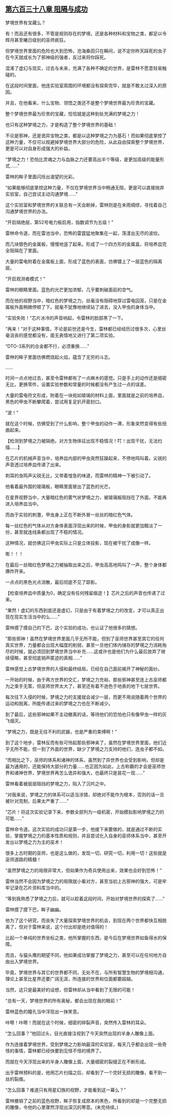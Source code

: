 ## [第六百三十八章 阻隔与成功](https://www.xxbiquge.com/11_11222/8979735.html)


  梦境世界有宝藏么？

  有！而且还有很多，不管是规则存在的梦境，还是各种材料和宝物之类，都足以令辉月甚至曦日级别的巫师疯狂。

  但梦境世界里面的危险也大到恐怖，沧海桑田只在瞬间，说不定你昨天踩死的虫子在今天就成长为了邪神级的强者，反过来将你踩死。

  混淆了虚幻与现实，过去与未来，充满了各种不确定的世界，是雷林不愿意轻易触碰的。

  在这段时间里面，他连实验室周围的环境都没有探索完毕，就是不敢太过深入的原因。

  并且，在他看来，什么宝物、领悟之类还不是整个梦境世界最为珍贵的宝藏。

  整个梦境世界最为珍贵的宝藏，恰恰就是这种到处充满的梦境之力！

  也只有这种梦境之力，才是构造了整个梦境世界的基础！

  不论是邪神，还是诡异宝物之类，都是以这种梦境之力为基石！而如果彻底掌控了这种力量，不仅可以规避掉梦境世界大部分的危险，从此自由探索整个梦境世界，更是可以对自身形成强大的补益。

  “梦境之力！恐怕比灵魂之力与血脉之力还要高出半个等级，是更加高级的能量形式……”

  雷林的眸子里面闪烁出渴望的光彩。

  “如果能够彻底掌控这种力量，不仅在梦境世界当中畅通无阻，更是可以直接抛弃实验室，自己尝试主动沟通梦境……”

  这个实验室和梦境世界的关联总有一天会断掉，雷林则是在未雨绸缪，寻找着自己沟通梦境世界的办法。

  “开启隔绝层，第52号电力板启用，指数调节为五级！”

  雷林命令道，而在雷池当中，恐怖的雷霆猛地聚集在一起，荡漾出无尽的波纹。

  而几块银色的金属板，慢慢地竖了起来。形成了一个四方形的金属盒，将培养皿完全阻隔在了里面。

  大量的雷电附着在金属板上面，形成了蓝色的表面，仿佛镀上了一层蓝色的隔离层。

  “开启观测者模式！”

  雷林的眼睛里面。蓝色的光芒更加浓郁，几乎要刺破面前的空气。

  而在他的视野当中，暗红色的梦境之力，丝毫没有阻碍地穿过雷电囚笼，只是在金属板外面稍微停顿了下。就毫不犹豫地继续钻了进去，没入甲虫的身体当中。

  “实验失败！”芯片冰冷的声音响起，令雷林的脸部黑了一下。

  “再来！”对于这种事情，不论是前世还是今生，雷林都已经经历过很多次，心里丝毫沮丧的感觉都没有，面无表情地又进行了第二项实验。

  “DTO-3系列的合金都不行，必须重换……”

  雷林的眸子里面仿佛燃烧起火焰，蕴含了无穷的斗志。

  ……

  时间一点点地过去，甚至令雷林都有了一点麻木的感觉。只是手上的动作还是细密无比，更换零件，设置实验参数和常量的时候都没有产生过一点的误差。

  大量的雷电符文形成，附着在一块宛如玻璃的材料上面，里面就是之前的培养皿，黑色的甲虫不断攀爬着，尝试用复足扒开密封口。

  “波！”

  就在这个时候，仿佛受到了什么影响，整个甲虫的动作一滞，形象突然变得有些扭曲起来。

  【检测到梦境之力被隔绝。对方生物体征出现不稳情况！叮！出现干扰，无法扫描……】

  在芯片的机械声音当中，培养皿内部的甲虫突然狂躁起来，不停地鸣叫着。尖锐的声音透过培养皿传递了出来。

  刺耳的虫鸣声尖锐无比，又带着惶急的味道，而雷林的精神一下被引动了。

  他看着最外围的玻璃板，眼睛里面冒出了蓝色的光芒。

  在星界视野当中，大量暗红色的雾气状梦境之力，被玻璃板阻挡在了外面。不能再进入培养皿当中。

  而由于实验的刺激，甲虫身上正在不断外冒一丝丝的暗红色气体。

  每一丝红色的气体从对方身体表面浮现出来的时候，甲虫的身影就更加黯淡了一份，甚至就连线条都出现了不稳的情况。

  这种情况，就仿佛这只甲虫实际上只是立体投影，现在被干扰了成像一样。

  嘭！！！

  在最后一丝暗红色梦境之力被抽取出来之后，甲虫高高地鸣叫了一声，整个身体都爆炸开来。

  一点点的黑色光点消散，最后彻底不见了踪影。

  【检查培养皿中质量为0，确定没有任何残留痕迹！】芯片之后的声音也传递了过来。

  “果然！虚幻的东西到底还是虚幻，只是由于有着梦境之力的改变，才可以真正出现在现实生活当中的么……”

  雷林摸了摸自己的下巴，这个实验的成功，也认证了他很多的猜想。

  “那些邪神！虽然在梦境世界里面几乎无所不能，但到了巫师世界甚至其它的任何真实世界，力量都会出现大幅度的削弱，甚至一旦他们体内储存的梦境之力消耗殆尽的时候，就必须回到梦境世界当中补充……这或许也是他们为什么最后放弃了继续侵略，甚至彻底销声匿迹的真相……”

  雷林感觉上古梦境世界的入侵和最终结局，已经在自己面前揭开了神秘的面纱。

  一开始的时候，由于两方世界的交汇，梦境之力充裕，那些邪神甚至连上古巫师都为之束手无策，但巫师世界太大了，甚至还有着不逊色于地表的地下七层世界。

  每次往下入侵的时候，梦境之力的支援就会减少一层，而更不用说随着两个世界的运动和脱离，所能传递过来的梦境之力也在不断减少。

  到了最后，这些邪神如果不主动撤离的话，等待他们的恐怕也只有像甲虫一样的灰飞烟灭。

  “梦境之力，既是无往不利的武器，也是严重的束缚啊！”

  到了这个地步，雷林反而有些可怜起那些邪神来了，虽然在梦境世界里面，他们近乎无所不能，但一到了外面的世界，缺少了梦境之力支持的他们，连虫子都不如。

  “而相比之下，巫师的体系和诸神的体系，虽然到了异世界也会受到影响，但却是最为通用的，还能保持大部分的力量……也正因为如此，上古称霸的才会是巫师世界和诸神世界，梦境世界再怎么诡异和强大，也最终只是昙花一现……”

  雷林看着被层层阻挡的梦境之力，陷入了沉吟之中。

  “对我来说，梦境之力的体系可以适当涉猎，却绝对不能作为根本，否则的话一旦被针对克制，后果太严重了……”

  “芯片！将这次实验记录下来，参数全部列为一级机密，开始模拟影响梦境之力的可能……”

  雷林命令道。这次实验的成功只是第一步，他接下来要做的，就是通过不断的实验，掌握梦境之力的基本性质和规则，并且尝试化入自身的巫师体系当中，甚至开发出以梦境之力为主的巫术！

  很多上古时期的巫师，也是这么做的，发现一切，研究一切，利用一切！这些就是巫师道路的精髓！

  “虽然梦境之力的局限非常大，但如果作为奇兵使用出来，效果也会好到恐怖！”

  雷林当然不会因为梦境之力的局限就小看对方，甚至当初上古邪神的强大，可是牢牢记录在芯片资料库当中的。

  “等到我熟悉了梦境之力后，就可以趁着这段时间，开始对梦境世界的探索了……”

  雷林摸了摸下巴，眸子幽幽。

  他为了这个研究，而丧失了大量探索梦境世界的机会，到现在两个世界都快互相脱离了，但对于雷林来说，这个付出却是绝对值得的！

  比起一个单纯的世界坐标之类，他所掌握的东西，是今后在梦境世界如鱼得水的保障。

  而且，与猫头鹰的期望不同，他如果成功掌握了梦境之力，甚至可以在任何地方自由出入梦境世界。

  毕竟，梦境世界与其它的世界都不同，无处不在，与所有智慧生物的梦境相沟通，理论上甚至比星界还要广阔无涯，所连接的世界和位面都要超越。

  当然，这只是最美好的设想，但雷林却从当中看到了无限的可能！

  “总有一天，梦境世界的所有奥秘，都会出现在我的眼前！”

  雷林蓝色的瞳孔当中浮现出一抹笑意。

  咔嚓！咔嚓！而就在这个时候，细密的碎裂声音，突然传入雷林的耳朵。

  “怎么回事？”他回过头，目光直接注视到了今天突然出现的半身人雕像上面。

  作为连接着梦境世界，受到梦境之力影响最深的实验室，每天几乎都会出现一些奇怪的事情，雷林都已经快要到见怪不怪的境界了。

  而就在今天浮现出来的半身人雕像上面，大量细密的裂缝正在不断形成。

  出乎雷林预料的是，他用芯片扫描之后，却看到了一个完好无损的雕像，看不到一丝的裂痕。

  “怎么回事？难道只有用星幻族的视野，才能看到这一幕么？”

  雷林撤销了之前的蓝色视野，眸子恢复成原本的黑色，所看到的却是一个完整无损的雕像，令他的心里骤然浮现出深沉的寒意。(未完待续。)
